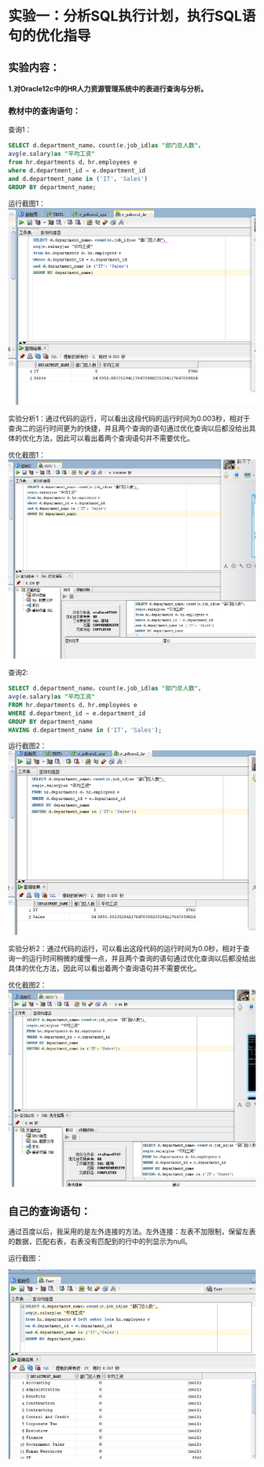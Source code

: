 # 实验一：分析SQL执行计划，执行SQL语句的优化指导
## 实验内容：
#### 1.对Oracle12c中的HR人力资源管理系统中的表进行查询与分析。
### 教材中的查询语句：
查询1：
```SQL
SELECT d.department_name，count(e.job_id)as "部门总人数"，
avg(e.salary)as "平均工资"
from hr.departments d，hr.employees e
where d.department_id = e.department_id
and d.department_name in ('IT'，'Sales')
GROUP BY department_name;
```
运行截图1：
![](https://github.com/RaymodLam/Oracle/blob/master/test1/4.png?raw=true)

实验分析1：通过代码的运行，可以看出这段代码的运行时间为0.003秒，相对于查询二的运行时间更为的快捷，并且两个查询的语句通过优化查询以后都没给出具体的优化方法，因此可以看出着两个查询语句并不需要优化。

优化截图1：
![](https://github.com/RaymodLam/Oracle/blob/master/test1/2.jpg?raw=true)

查询2:
```SQL
SELECT d.department_name，count(e.job_id)as "部门总人数"，
avg(e.salary)as "平均工资"
FROM hr.departments d，hr.employees e
WHERE d.department_id = e.department_id
GROUP BY department_name
HAVING d.department_name in ('IT'，'Sales');
```
运行截图2：
![](https://github.com/RaymodLam/Oracle/blob/master/test1/3.png?raw=true)

实验分析2：通过代码的运行，可以看出这段代码的运行时间为0.0秒，相对于查询一的运行时间稍微的缓慢一点，并且两个查询的语句通过优化查询以后都没给出具体的优化方法，因此可以看出着两个查询语句并不需要优化。

优化截图2：
![](https://github.com/RaymodLam/Oracle/blob/master/test1/1.jpg?raw=true)

## 自己的查询语句：
通过百度以后，我采用的是左外连接的方法。左外连接：左表不加限制，保留左表的数据，匹配右表，右表没有匹配到的行中的列显示为null。

运行截图：

![](https://github.com/RaymodLam/Oracle/blob/master/test1/5.png?raw=true)
